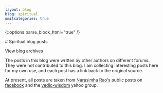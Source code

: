 ```yaml
---
layout: blog
blog: spiritual
omitcategories: true
---
```


{::options parse_block_html="true" /}
<div class="well">
# Spiritual blog posts

<a href="{{ site.baseurl}}/blog/{{page.blog}}_archive.html">View blog archives</a>

The posts in this blog were written by other authors on different forums.
They were not contributed to this blog. I am collecting interesting posts
here for my own use, and each post has a link back to the original source.

At present, all posts are taken from [Narasimha Rao's][pvr]
public posts on [facebook][fb] and the [vedic-wisdom][ya] yahoo group.

[pvr]: http://www.vedicastrologer.org/personal.htm
[fb]: http://facebook.com/pvr108
[ya]: https://groups.yahoo.com/neo/groups/vedic-wisdom/info

</div>
